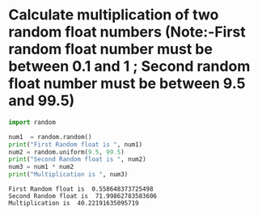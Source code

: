 # Calculate multiplication of two random float numbers                                        (Note:-First random float number must be between 0.1 and 1 ; Second random float number must be between 9.5 and 99.5)


```python
import random

num1  = random.random()
print("First Random float is ", num1)
num2 = random.uniform(9.5, 99.5)
print("Second Random float is ", num2)
num3 = num1 * num2
print("Multiplication is ", num3)
```

    First Random float is  0.558648373725498
    Second Random float is  71.99862783583606
    Multiplication is  40.22191635095719
    


```python

```
